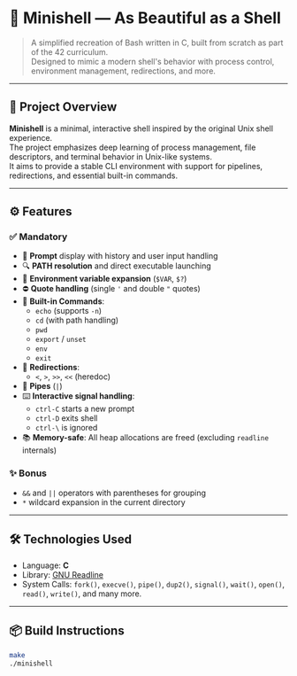 # 🐚 Minishell — As Beautiful as a Shell

> A simplified recreation of Bash written in C, built from scratch as part of the 42 curriculum.  
> Designed to mimic a modern shell's behavior with process control, environment management, redirections, and more.

---

## 📜 Project Overview

**Minishell** is a minimal, interactive shell inspired by the original Unix shell experience.  
The project emphasizes deep learning of process management, file descriptors, and terminal behavior in Unix-like systems.  
It aims to provide a stable CLI environment with support for pipelines, redirections, and essential built-in commands.

---

## ⚙️ Features

### ✅ Mandatory
- 🧾 **Prompt** display with history and user input handling
- 🔍 **PATH resolution** and direct executable launching
- 🔄 **Environment variable expansion** (`$VAR`, `$?`)
- ⛔ **Quote handling** (single `'` and double `"` quotes)
- 🧭 **Built-in Commands**:
  - `echo` (supports `-n`)
  - `cd` (with path handling)
  - `pwd`
  - `export` / `unset`
  - `env`
  - `exit`
- 🔁 **Redirections**:
  - `<`, `>`, `>>`, `<<` (heredoc)
- 📡 **Pipes** (`|`)
- ⌨️ **Interactive signal handling**:
  - `ctrl-C` starts a new prompt
  - `ctrl-D` exits shell
  - `ctrl-\` is ignored
- 📚 **Memory-safe**: All heap allocations are freed (excluding `readline` internals)

### ✨ Bonus
- `&&` and `||` operators with parentheses for grouping
- `*` wildcard expansion in the current directory

---

## 🛠️ Technologies Used

- Language: **C**
- Library: [GNU Readline](https://tiswww.case.edu/php/chet/readline/rltop.html)
- System Calls: `fork()`, `execve()`, `pipe()`, `dup2()`, `signal()`, `wait()`, `open()`, `read()`, `write()`, and many more.

---

## 📦 Build Instructions

```bash
make
./minishell
